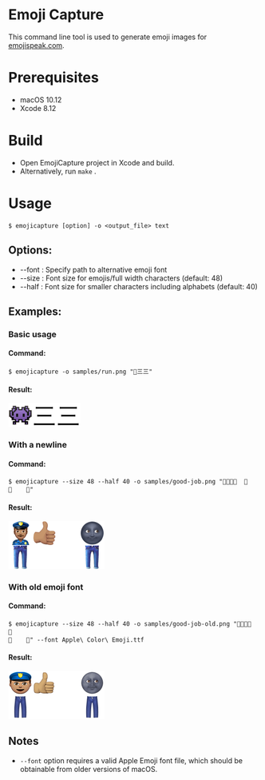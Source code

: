 # Emoji Capture

This command line tool is used to generate emoji images for [emojispeak.com](http://emojispeak.com).

# Prerequisites

* macOS 10.12
* Xcode 8.12

# Build

* Open EmojiCapture project in Xcode and build.
* Alternatively, run `make` .

# Usage 

    $ emojicapture [option] -o <output_file> text

## Options:

* --font : Specify path to alternative emoji font
* --size : Font size for emojis/full width characters (default: 48)
* --half : Font size for smaller characters including alphabets (default: 40)

## Examples:

### Basic usage

#### Command: 

    $ emojicapture -o samples/run.png "👾三三"

#### Result: 

![run](samples/run.png)

### With a newline

#### Command: 

    $ emojicapture --size 48 --half 40 -o samples/good-job.png "👮🏽👍🏽  🌚
    👖    👖" 

#### Result: 

![good-job](samples/good-job.png)

### With old emoji font

#### Command: 

    $ emojicapture --size 48 --half 40 -o samples/good-job-old.png "👮🏽👍🏽  🌚
    👖    👖" --font Apple\ Color\ Emoji.ttf

#### Result: 

![good-job-old](samples/good-job-old.png)

## Notes

* `--font` option requires a valid Apple Emoji font file, which should be obtainable from older versions of macOS.

